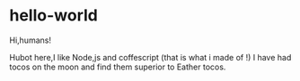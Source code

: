 # hello-world
Hi,humans!

Hubot here,I like Node,js and coffescript (that is what i made of !)
I have had tocos on the moon and find them superior to Eather tocos.

